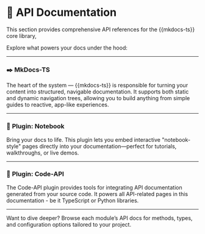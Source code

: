 

# 📘 API Documentation


This section provides comprehensive API references for the {{mkdocs-ts}} core library,

Explore what powers your docs under the hood:

---

### ✒️ <cross-link target='api-mkdocs'>MkDocs-TS</cross-link>

The heart of the system — {{mkdocs-ts}} is responsible for turning your content into structured, navigable documentation.
It supports both static and dynamic navigation trees, allowing you to build anything from simple guides to reactive, 
app-like experiences.

---

### 📓 <cross-link target='api-notebook'>Plugin: Notebook</cross-link>

Bring your docs to life.
This plugin lets you embed interactive "notebook-style" pages directly into your documentation—perfect for tutorials, walkthroughs, or live demos.

---

### 🧾 <cross-link target='api-code-api'>Plugin: Code-API</cross-link>

The Code-API plugin provides tools for integrating API documentation generated from your source code. 
It powers all API-related pages in this documentation - be it TypeScript or Python libraries.

---

Want to dive deeper? Browse each module’s API docs for methods, types, and configuration options tailored to your project.

